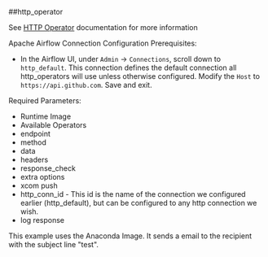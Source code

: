 ##http_operator

See [HTTP Operator](https://airflow.apache.org/docs/apache-airflow/1.10.12/_api/airflow/operators/http_operator/index.html) documentation for more information

Apache Airflow Connection Configuration Prerequisites:
- In the Airflow UI, under `Admin` -> `Connections`, scroll down to `http_default`. This connection defines the default
connection all http_operators will use unless otherwise configured. Modify the `Host` to `https://api.github.com`. Save and exit.

Required Parameters:
- Runtime Image
- Available Operators
- endpoint 
- method
- data
- headers
- response_check
- extra options
- xcom push
- http_conn_id - This id is the name of the connection we configured earlier (http_default), but can be configured to any http connection we wish.
- log response

This example uses the Anaconda Image. It sends a email to the recipient with the subject line "test". 